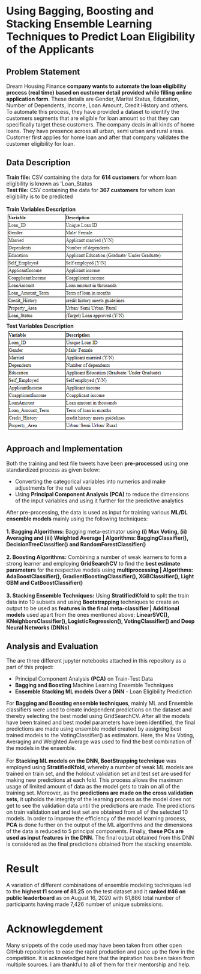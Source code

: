 # Using Bagging, Boosting and Stacking Ensemble Learning Techniques to Predict Loan Eligibility of the Applicants

## Problem Statement
Dream Housing Finance **company wants to automate the loan eligibility process (real time) based on customer detail provided while filling online application form**. These details are Gender, Marital Status, Education, Number of Dependents, Income, Loan Amount, Credit History and others. To automate this process, they have provided a dataset to identify the customers segments that are eligible for loan amount so that they can specifically target these customers. The company deals in all kinds of home loans. They have presence across all urban, semi urban and rural areas. Customer first applies for home loan and after that company validates the customer eligibility for loan.

## Data Description
 **Train file:** CSV containing the data for **614 customers** for whom loan eligibility is known as 'Loan_Status<br/>
 **Test file:** CSV containing the data for **367 customers** for whom loan eligibility is to be predicted<br/><br/>
 **Train Variables Description**<br/>
 ![Train variables](https://github.com/akshaydnicator/Ensemble-Techniques-Bagging-Boosting-Stacking/blob/master/Train%20variables%20screenshot.jpg)<br/>
 **Test Variables Description**<br/>
 ![Test variables](https://github.com/akshaydnicator/Ensemble-Techniques-Bagging-Boosting-Stacking/blob/master/Test%20variables%20screenshot.png)<br/>

## Approach and Implementation
Both the training and test file tweets have been **pre-processed** using one standardized process as given below:
 - Converting the categorical variables into numerics and make adjustments for the null values
 - Using **Principal Component Analysis (PCA)** to reduce the dimensions of the input variables and using it further for the predictive analytics<br/>

After pre-processing, the data is used as input for training various **ML/DL ensemble models** mainly using the following techniques:<br/><br/>
**1.  Bagging Algorithms:** Bagging meta-estimator using **(i) Max Voting, (ii) Averaging and (iii) Weighted Average | Algorithms: BaggingClassifier(), DecisionTreeClassifier() and RandomForestClassifier() <br/><br/>**
**2.  Boosting Algorithms:** Combining a number of weak learners to form a strong learner and employing **GridSearchCV** to find the **best estimate parameters** for the respective models using  **multiprocessing | Algorithms: AdaBoostClassifier(), GradientBoostingClassifier(), XGBClassifier(), Light GBM and CatBoostClassifier()<br/><br/>**
**3.  Stacking Ensemble Techniques:** Using **StratifiedKfold** to split the train data into 10 subsets and using **Bootstrapping** techniques to create an output to be used as **features in the final meta-classifier | Additional models** used apart from the ones mentioned above: **LinearSVC(), KNeighborsClassifier(), LogisticRegression(), VotingClassifier() and Deep Neural Networks (DNNs)<br/>**
 
## Analysis and Evaluation
The are three different jupyter notebooks attached in this repository as a part of this project:<br/>
 - Principal Component Analysis **(PCA)** on Train-Test Data
 - **Bagging and Boosting** Machine Learning Ensemble Techniques
 - **Ensemble Stacking ML models Over a DNN** - Loan Eligibility Prediction<br/>

For **Bagging and Boosting ensemble techniques**, mainly ML and Ensemble classifiers were used to create independent predictions on the dataset and thereby selecting the best model using GridSearchCV. After all the models have been trained and best model parameters have been identified, the final predictions are made using ensemble model created by assigning best trained models to the VotingClassifier() as estimators. Here, the Max Voting, Averaging and Weighted Average was used to find the best combination of the models in the ensemble.<br/><br/>
For **Stacking ML models on the DNN, BootStrapping technique** was employed using **StratifiedKfold**, whereby a number of weak ML models are trained on train set, and the holdout validation set and test set are used for making new predictions at each fold. This process allows the maximum usage of limited amount of data as the model gets to train on all of the training set. Moreover, as the **predictions are made on the cross validation sets**, it upholds the integrity of the learning process as the model does not get to see the validation data until the predictions are made. The predictions on train validation set and test set are obtained from all of the selected 10 models. In order to improve the efficiency of the model learning process, **PCA** is done further on the output of the ML algorithms and the dimensions of the data is reduced to 5 principal components. Finally, **these PCs are used as input features in the DNN.** The final output obtained from this DNN is considered as the final predictions obtained from the stacking ensemble.          

# Result
A variation of different combinations of ensemble modeling techniques led to the **highest f1 score of 81.25** on the test dataset and it **ranked #46 on public leaderboard** as on August 16, 2020 with 61,886 total number of participants having made 7,426 number of unique submissions.

# Acknowlegdement
Many snippets of the code used may have been taken from other open GitHub repositories to ease the rapid production and pace up the flow in the competition. It is acknowledged here that the inpiration has been taken from multiple sources. I am thankful to all of them for their mentorship and help.